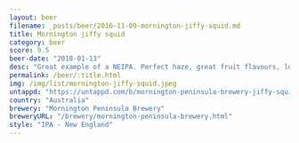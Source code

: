 ```yaml
---
layout: beer
filename: _posts/beer/2016-11-09-mornington-jiffy-squid.md
title: Mornington jiffy squid
category: beer
score: 9.5
beer-date: "2018-01-13"
desc: "Great example of a NEIPA. Perfect haze, great fruit flavours, lots of aroma. Could have a lot of these"
permalink: /beer/:title.html
img: /img/list/mornington-jiffy-squid.jpeg
untappd: "https://untappd.com/b/mornington-peninsula-brewery-jiffy-squid/1988193"
country: "Australia"
brewery: "Mornington Peninsula Brewery"
breweryURL: "/brewery/mornington-peninsula-brewery.html"
style: "IPA - New England"
---
```

